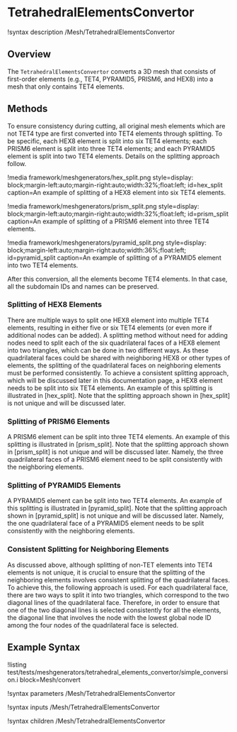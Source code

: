 # TetrahedralElementsConvertor

!syntax description /Mesh/TetrahedralElementsConvertor

## Overview

The `TetrahedralElementsConvertor` converts a 3D mesh that consists of first-order elements (e.g., TET4, PYRAMID5, PRISM6, and HEX8) into a mesh that only contains TET4 elements.

## Methods

To ensure consistency during cutting, all original mesh elements which are not TET4 type are first converted into TET4 elements through splitting. To be specific, each HEX8 element is split into six TET4 elements; each PRISM6 element is split into three TET4 elements; and each PYRAMID5 element is split into two TET4 elements. Details on the splitting approach follow.

!media framework/meshgenerators/hex_split.png
      style=display: block;margin-left:auto;margin-right:auto;width:32%;float:left;
      id=hex_split
      caption=An example of splitting of a HEX8 element into six TET4 elements.

!media framework/meshgenerators/prism_split.png
      style=display: block;margin-left:auto;margin-right:auto;width:32%;float:left;
      id=prism_split
      caption=An example of splitting of a PRISM6 element into three TET4 elements.

!media framework/meshgenerators/pyramid_split.png
      style=display: block;margin-left:auto;margin-right:auto;width:36%;float:left;
      id=pyramid_split
      caption=An example of splitting of a PYRAMID5 element into two TET4 elements.

After this conversion, all the elements become TET4 elements. In that case, all the subdomain IDs and names can be preserved.

### Splitting of HEX8 Elements

There are multiple ways to split one HEX8 element into multiple TET4 elements, resulting in either five or six TET4 elements (or even more if additional nodes can be added). A splitting method without need for adding nodes need to split each of the six quadrilateral faces of a HEX8 element into two triangles, which can be done in two different ways. As these quadrilateral faces could be shared with neighboring HEX8 or other types of elements, the splitting of the quadrilateral faces on neighboring elements must be performed consistently. To achieve a consistent splitting approach, which will be discussed later in this documentation page, a HEX8 element needs to be split into six TET4 elements. An example of this splitting is illustrated in [hex_split]. Note that the splitting approach shown in [hex_split] is not unique and will be discussed later.

### Splitting of PRISM6 Elements

A PRISM6 element can be split into three TET4 elements. An example of this splitting is illustrated in [prism_split]. Note that the splitting approach shown in [prism_split] is not unique and will be discussed later. Namely, the three quadrilateral faces of a PRISM6 element need to be split consistently with the neighboring elements.

### Splitting of PYRAMID5 Elements

A PYRAMID5 element can be split into two TET4 elements. An example of this splitting is illustrated in [pyramid_split]. Note that the splitting approach shown in [pyramid_split] is not unique and will be discussed later. Namely, the one quadrilateral face of a PYRAMID5 element needs to be split consistently with the neighboring elements.

### Consistent Splitting for Neighboring Elements

As discussed above, although splitting of non-TET elements into TET4 elements is not unique, it is crucial to ensure that the splitting of the neighboring elements involves consistent splitting of the quadrilateral faces. To achieve this, the following approach is used. For each quadrilateral face, there are two ways to split it into two triangles, which correspond to the two diagonal lines of the quadrilateral face. Therefore, in order to ensure that one of the two diagonal lines is selected consistently for all the elements, the diagonal line that involves the node with the lowest global node ID among the four nodes of the quadrilateral face is selected.

## Example Syntax

!listing test/tests/meshgenerators/tetrahedral_elements_convertor/simple_conversion.i block=Mesh/convert

!syntax parameters /Mesh/TetrahedralElementsConvertor

!syntax inputs /Mesh/TetrahedralElementsConvertor

!syntax children /Mesh/TetrahedralElementsConvertor

